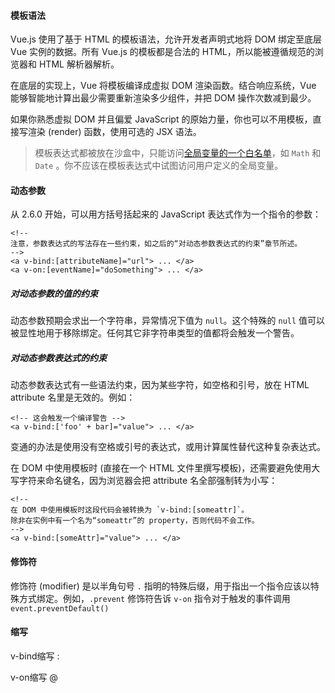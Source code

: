 #### 模板语法

Vue.js 使用了基于 HTML 的模板语法，允许开发者声明式地将 DOM 绑定至底层 Vue 实例的数据。所有 Vue.js 的模板都是合法的 HTML，所以能被遵循规范的浏览器和 HTML 解析器解析。

在底层的实现上，Vue 将模板编译成虚拟 DOM 渲染函数。结合响应系统，Vue 能够智能地计算出最少需要重新渲染多少组件，并把 DOM 操作次数减到最少。

如果你熟悉虚拟 DOM 并且偏爱 JavaScript 的原始力量，你也可以不用模板，直接写渲染 (render) 函数，使用可选的 JSX 语法。

>  模板表达式都被放在沙盒中，只能访问[全局变量的一个白名单](https://github.com/vuejs/vue/blob/v2.6.10/src/core/instance/proxy.js#L9)，如 `Math` 和 `Date` 。你不应该在模板表达式中试图访问用户定义的全局变量。



#### 动态参数

从 2.6.0 开始，可以用方括号括起来的 JavaScript 表达式作为一个指令的参数：

```vue
<!--
注意，参数表达式的写法存在一些约束，如之后的“对动态参数表达式的约束”章节所述。
-->
<a v-bind:[attributeName]="url"> ... </a>
<a v-on:[eventName]="doSomething"> ... </a>
```

##### 对动态参数的值的约束

动态参数预期会求出一个字符串，异常情况下值为 `null`。这个特殊的 `null` 值可以被显性地用于移除绑定。任何其它非字符串类型的值都将会触发一个警告。

##### 对动态参数表达式的约束

动态参数表达式有一些语法约束，因为某些字符，如空格和引号，放在 HTML attribute 名里是无效的。例如：

```vue
<!-- 这会触发一个编译警告 -->
<a v-bind:['foo' + bar]="value"> ... </a>
```

变通的办法是使用没有空格或引号的表达式，或用计算属性替代这种复杂表达式。

在 DOM 中使用模板时 (直接在一个 HTML 文件里撰写模板)，还需要避免使用大写字符来命名键名，因为浏览器会把 attribute 名全部强制转为小写：

```vue
<!--
在 DOM 中使用模板时这段代码会被转换为 `v-bind:[someattr]`。
除非在实例中有一个名为“someattr”的 property，否则代码不会工作。
-->
<a v-bind:[someAttr]="value"> ... </a>
```



#### 修饰符

修饰符 (modifier) 是以半角句号 `.` 指明的特殊后缀，用于指出一个指令应该以特殊方式绑定。例如，`.prevent` 修饰符告诉 `v-on` 指令对于触发的事件调用 `event.preventDefault()`



#### 缩写

v-bind缩写 :

v-on缩写 @

